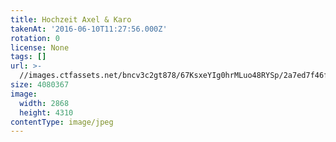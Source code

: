 ```yaml
---
title: Hochzeit Axel & Karo
takenAt: '2016-06-10T11:27:56.000Z'
rotation: 0
license: None
tags: []
url: >-
  //images.ctfassets.net/bncv3c2gt878/67KsxeYIg0hrMLuo48RYSp/2a7ed7f46fb5e6682f88eddcbe57586c/hochzeit-axel--karo_28099904791_o
size: 4080367
image:
  width: 2868
  height: 4310
contentType: image/jpeg
---
```


